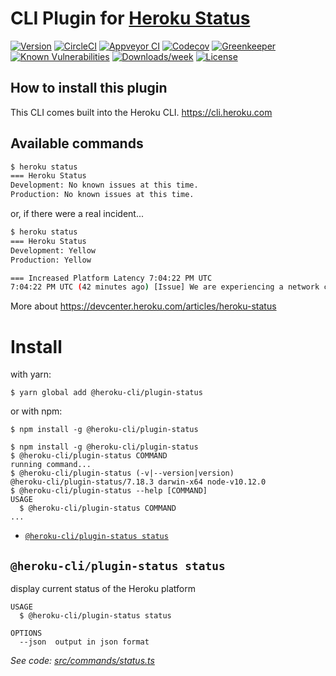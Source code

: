 CLI Plugin for [Heroku Status](https://status.heroku.com)
===========

[![Version](https://img.shields.io/npm/v/@heroku-cli/plugin-status.svg)](https://npmjs.org/package/@heroku-cli/plugin-status)
[![CircleCI](https://circleci.com/gh/heroku/heroku-cli-status/tree/master.svg?style=svg)](https://circleci.com/gh/heroku/heroku-cli-status/tree/master)
[![Appveyor CI](https://ci.appveyor.com/api/projects/status/github/heroku/heroku-cli-status?branch=master&svg=true)](https://ci.appveyor.com/project/heroku/heroku-cli-status/branch/master)
[![Codecov](https://codecov.io/gh/heroku/heroku-cli-status/branch/master/graph/badge.svg)](https://codecov.io/gh/heroku/heroku-cli-status)
[![Greenkeeper](https://badges.greenkeeper.io/heroku/heroku-cli-status.svg)](https://greenkeeper.io/)
[![Known Vulnerabilities](https://snyk.io/test/npm/@heroku-cli/plugin-status/badge.svg)](https://snyk.io/test/npm/@heroku-cli/plugin-status)
[![Downloads/week](https://img.shields.io/npm/dw/@heroku-cli/plugin-status.svg)](https://npmjs.org/package/@heroku-cli/plugin-status)
[![License](https://img.shields.io/npm/l/@heroku-cli/plugin-status.svg)](https://github.com/heroku/heroku-cli-status/blob/master/package.json)

How to install this plugin
-------------------

This CLI comes built into the Heroku CLI. https://cli.heroku.com

Available commands
-------------------

```bash
$ heroku status
=== Heroku Status
Development: No known issues at this time.
Production: No known issues at this time.
```

or, if there were a real incident...

```bash
$ heroku status
=== Heroku Status
Development: Yellow
Production: Yellow

=== Increased Platform Latency 7:04:22 PM UTC
7:04:22 PM UTC (42 minutes ago) [Issue] We are experiencing a network connectivity issue with our upstream provider. We will post another update as to the status in an hour if not sooner.
```

More about https://devcenter.heroku.com/articles/heroku-status



<!-- install -->
# Install

with yarn:
```
$ yarn global add @heroku-cli/plugin-status
```

or with npm:
```
$ npm install -g @heroku-cli/plugin-status
```
<!-- installstop -->
<!-- usage -->
```sh-session
$ npm install -g @heroku-cli/plugin-status
$ @heroku-cli/plugin-status COMMAND
running command...
$ @heroku-cli/plugin-status (-v|--version|version)
@heroku-cli/plugin-status/7.18.3 darwin-x64 node-v10.12.0
$ @heroku-cli/plugin-status --help [COMMAND]
USAGE
  $ @heroku-cli/plugin-status COMMAND
...
```
<!-- usagestop -->
<!-- commands -->
* [`@heroku-cli/plugin-status status`](#heroku-cli-plugin-status-status)

## `@heroku-cli/plugin-status status`

display current status of the Heroku platform

```
USAGE
  $ @heroku-cli/plugin-status status

OPTIONS
  --json  output in json format
```

_See code: [src/commands/status.ts](https://github.com/heroku/cli/blob/v7.18.3/packages/status/src/commands/status.ts)_
<!-- commandsstop -->
